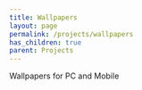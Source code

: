 ```yaml
---
title: Wallpapers
layout: page
permalink: /projects/wallpapers
has_children: true
parent: Projects
---
```


Wallpapers for PC and Mobile
